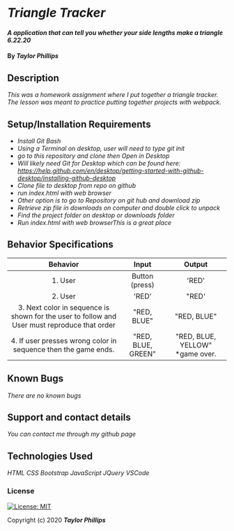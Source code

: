 # _Triangle Tracker_

#### _A application that can tell you whether your side lengths make a triangle 6.22.20_

#### By _**Taylor Phillips**_

## Description

_This was a homework assignment where I put together a triangle tracker.  The lesson was meant to practice putting together projects with webpack._

## Setup/Installation Requirements

* _Install Git Bash_
* _Using a Terminal on desktop, user will need to type git init_
* _go to this repository and clone then Open in Desktop_
* _Will likely need Git for Desktop which can be found here: https://help.github.com/en/desktop/getting-started-with-github-desktop/installing-github-desktop_
* _Clone file to desktop from repo on github_
* _run index.html with web browser_
* _Other option is to go to Repository on git hub and download zip_
* _Retrieve zip file in downloads on computer and double click to unpack_
* _Find the project folder on desktop or downloads folder_
* _Run index.html with web browserThis is a great place_

## Behavior Specifications

| Behavior  | Input | Output  |
| :-------: | :---: | :-----: |
| 1. User       | Button (press)      |  'RED'       |
| 2. User       |  'RED'     |  "RED'       |
| 3. Next color in sequence is shown for the user to follow and User must reproduce that order      |   "RED, BLUE"    |  "RED, BLUE"       |
| 4. If user presses wrong color in sequence then the game ends.       | "RED, BLUE, GREEN"      |  "RED, BLUE, YELLOW"  *game over.       |

## Known Bugs

_There are no known bugs_

## Support and contact details

_You can contact me through my github page_

## Technologies Used

_HTML_
_CSS_
_Bootstrap_
_JavaScript_
_JQuery_
_VSCode_

### License

[![License: MIT](https://img.shields.io/badge/License-MIT-yellow.svg)](https://opensource.org/licenses/MIT)

Copyright (c) 2020 **_Taylor Phillips_**
